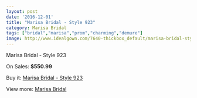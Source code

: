 ```yaml
---
layout: post
date: '2016-12-01'
title: "Marisa Bridal - Style 923"
category: Marisa Bridal
tags: ["bridal","marisa","prom","charming","demure"]
image: http://www.idealgown.com/7640-thickbox_default/marisa-bridal-style-923.jpg
---
```

Marisa Bridal - Style 923

On Sales: **$550.99**
<a href="https://www.idealgown.com/en/marisa-bridal/3242-marisa-bridal-style-923.html"><amp-img layout="responsive" width="600" height="600" src="//www.idealgown.com/7640-thickbox_default/marisa-bridal-style-923.jpg" alt="Marisa Bridal - Style 923 0" /></a>

Buy it: [Marisa Bridal - Style 923](https://www.idealgown.com/en/marisa-bridal/3242-marisa-bridal-style-923.html "Marisa Bridal - Style 923")

View more: [Marisa Bridal](https://www.idealgown.com/en/40-marisa-bridal "Marisa Bridal")